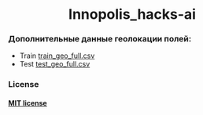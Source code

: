 <h1 align="center">  Innopolis_hacks-ai <h4 ><h4 >

  
### Дополнительные данные геолокации полей:

*  Train [train_geo_full.csv](https://github.com/Evgenkaz/Innopolis_cp/blob/main/train_geo_full.csv)
*  Test [test_geo_full.csv](https://github.com/Evgenkaz/Innopolis_cp/blob/main/test_geo_full.csv)


### License
#### [MIT license](https://github.com/Evgenkaz/Innopolis_cp/blob/main/LICENSE)

